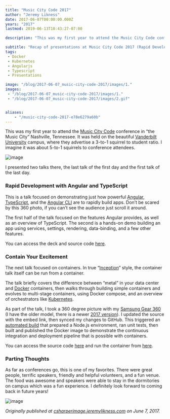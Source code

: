 ```yaml
---
title: "Music City Code 2017"
author: "Jeremy Likness"
date: 2017-06-07T00:00:00.000Z
years: "2017"
lastmod: 2019-06-13T10:43:27-07:00

description: "This was my first year to attend the Music City Code conference in “the Music City” Nashville, Tennessee. It was held on the beautiful Vanderbilt University campus, where they advertise a 3-to-1…"

subtitle: "Recap of presentations at Music City Code 2017 (Rapid Development with Angular and Typescript and Contain Your Excitement: Docker)"
tags:
 - Docker 
 - Kubernetes 
 - Angularjs 
 - Typescript 
 - Presentations 

image: "/blog/2017-06-07_music-city-code-2017/images/1." 
images:
 - "/blog/2017-06-07_music-city-code-2017/images/1." 
 - "/blog/2017-06-07_music-city-code-2017/images/2.gif" 


aliases:
    - "/music-city-code-2017-e78e6279a60b"
---
```


This was my first year to attend the [Music City Code](https://www.musiccitycode.com/) conference in “the Music City” Nashville, Tennessee. It was held on the beautiful [Vanderbilt University](http://www.vanderbilt.edu/) campus, where they advertise a 3-to-1 squirrel to student ratio. I imagine it was about 5-to-1 squirrels to conference attendees.




![image](/blog/2017-06-07_music-city-code-2017/images/1.)



I presented two talks there, the last talk of the first day and the first talk of the last day.

### Rapid Development with Angular and TypeScript






This is a talk focused on demonstrating just how powerful [Angular](https://angular.io/), [TypeScript](http://www.typescriptlang.org/), and the [Angular CLI](https://cli.angular.io/) are to rapidly build apps. Don’t be scared by this 360 photo, if you can’t see the audience just scroll it around.

The first half of the talk focused on the features Angular provides, as well as an overview of TypeScript. The second is a hands-on demo building an app using services, settings, rendering, data-binding, and a few other features.

You can access the deck and source code [here](https://github.com/JeremyLikness/ng2-ts-music-city-code).

### Contain Your Excitement

The next talk focused on containers. In true “[Inception](http://www.imdb.com/title/tt1375666/)” style, the container talk itself can be run from a container.






The talk briefly covers the difference between “metal” in your data center and [Docker](https://www.docker.com/) containers, then walks through building simple containers and evolves to multi-stage containers, using Docker compose, and an overview of orchestrators like [Kubernetes](https://www.docker.com/).

As part of the talk, I took a 360 degree picture with my [Samsung Gear 360](http://amzn.to/2sD1GTA) (I have the older model, there is a newer [2017 version](http://amzn.to/2sSD8VY)). I updated the source with the embed link, then synced my changes to GitHub. This triggered an [automated build](https://travis-ci.org/JeremyLikness/docker-contain-music-city) that prepared a Node.js environment, ran unit tests, then built and published the Docker image to demonstrate the continuous integration and deployment pipeline that is possible with containers.

You can access the source code [here](https://github.com/jeremylikness/docker-contain-music-city) and run the container from [here](https://hub.docker.com/r/jlikness/docker-contain-mcc/).

### Parting Thoughts

As far as conferences go, this is one of my favorites. There were great people, terrific speakers, friendly and helpful volunteers, and a fun venue. The food was awesome and speakers were able to stay in the dormitories on campus which was a fun experience. I definitely look forward to coming back in future years!




![image](/blog/2017-06-07_music-city-code-2017/images/2.gif)

_Originally published at_ [_csharperimage.jeremylikness.com_](http://csharperimage.jeremylikness.com/2017/06/music-city-code-2017.html) _on June 7, 2017._
